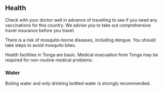 ## Health

Check with your doctor well in advance of travelling to see if you need any vaccinations for this country. We advise you to take out comprehensive travel insurance before you travel.

There is a risk of mosquito-borne diseases, including dengue. You should take steps to avoid mosquito bites.

Health facilities in Tonga are basic. Medical evacuation from Tonga may be required for non-routine medical problems.

### **Water**

Boiling water and only drinking bottled water is strongly recommended.